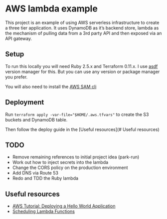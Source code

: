 # AWS lambda example

This project is an example of using AWS serverless infrastructure to create a three tier application. It uses DynamoDB as it’s backend store, lambda as the mechanism of pulling data from a 3rd party API and then exposed via an API gateway.

## Setup

To run this locally you will need Ruby 2.5.x and Terraform 0.11.x. I use [asdf](https://github.com/asdf-vm/asdf) version manager for this. But you can use any version or package manager you prefer.

 You will also need to install the [AWS SAM cli](https://docs.aws.amazon.com/serverless-application-model/latest/developerguide/serverless-sam-cli-install.html)


## Deployment

Run `terraform apply -var-file="$HOME/.aws.tfvars"` to create the S3 buckets and DynamoDB table.

Then follow the deploy guide in the [Useful resources](# Useful resources)

## TODO

 * Remove remaining references to initial project idea (park-run)
 * Work out how to inject secrets into the lambda
 * Change the CORS policy on the production environment
 * Add DNS via Route 53
 * Redo and TDD the Ruby lambda

## Useful resources

 * [AWS Tutorial: Deploying a Hello World Application](https://docs.aws.amazon.com/serverless-application-model/latest/developerguide/serverless-getting-started-hello-world.html)
 * [Scheduling Lambda Functions](https://hector.dev/2018/06/14/scheduling-lambda-functions-with-aws-sam.html)
